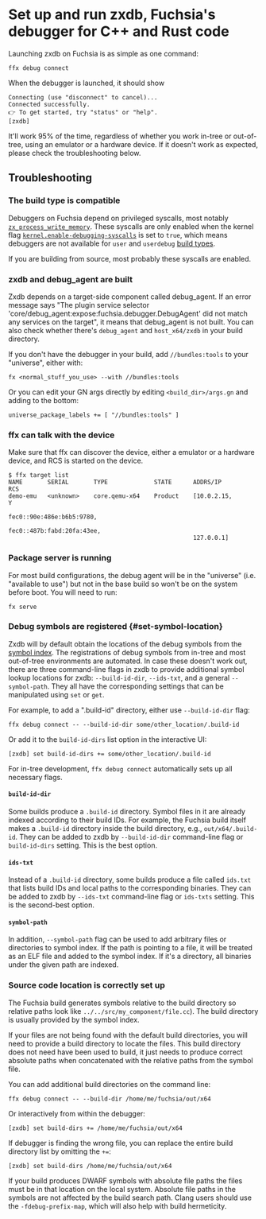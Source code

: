 # Set up and run zxdb, Fuchsia's debugger for C++ and Rust code

Launching zxdb on Fuchsia is as simple as one command:

```posix-terminal
ffx debug connect
```

When the debugger is launched, it should show

```none
Connecting (use "disconnect" to cancel)...
Connected successfully.
👉 To get started, try "status" or "help".
[zxdb]
```

It'll work 95% of the time, regardless of whether you work in-tree or out-of-tree, using an emulator
or a hardware device. If it doesn't work as expected, please check the troubleshooting below.

## Troubleshooting

### The build type is compatible

Debuggers on Fuchsia depend on privileged syscalls, most notably
[`zx_process_write_memory`](reference/syscalls/process_write_memory.md).
These syscalls are only enabled when the kernel flag
[`kernel.enable-debugging-syscalls`](gen/boot-options.md#kernelenable-debugging-syscallsbool)
is set to `true`, which means debuggers are not available for `user` and `userdebug`
[build types](contribute/governance/rfcs/0115_build_types.md).

If you are building from source, most probably these syscalls are enabled.

### zxdb and debug_agent are built

Zxdb depends on a target-side component called debug\_agent.  If an error message says "The plugin
service selector 'core/debug\_agent:expose:fuchsia.debugger.DebugAgent' did not match any services
on the target", it means that debug\_agent is not built.  You can also check whether there's
`debug_agent` and `host_x64/zxdb` in your build directory.

If you don't have the debugger in your build, add `//bundles:tools` to your "universe", either with:

```posix-terminal
fx <normal_stuff_you_use> --with //bundles:tools
```

Or you can edit your GN args directly by editing `<build_dir>/args.gn` and adding to the bottom:

```none
universe_package_labels += [ "//bundles:tools" ]
```

### ffx can talk with the device

Make sure that ffx can discover the device, either a emulator or a hardware device, and
RCS is started on the device.

```
$ ffx target list
NAME       SERIAL       TYPE             STATE      ADDRS/IP                    RCS
demo-emu   <unknown>    core.qemu-x64    Product    [10.0.2.15,                 Y
                                                    fec0::90e:486e:b6b5:9780,
                                                    fec0::487b:fabd:20fa:43ee,
                                                    127.0.0.1]
```

### Package server is running

For most build configurations, the debug agent will be in the "universe" (i.e. "available to use")
but not in the base build so won't be on the system before boot. You will need to run:

```posix-terminal
fx serve
```

### Debug symbols are registered {#set-symbol-location}

Zxdb will by default obtain the locations of the debug symbols from the
[symbol index](development/sdk/ffx/register-debug-symbols.md).
The registrations of debug symbols from in-tree and most out-of-tree environments are automated.
In case these doesn't work out, there are three command-line flags in zxdb to provide additional
symbol lookup locations for zxdb: `--build-id-dir`, `--ids-txt`, and a general `--symbol-path`.
They all have the corresponding settings that can be manipulated using `set` or `get`.

For example, to add a ".build-id" directory, either use `--build-id-dir` flag:

```posix-terminal
ffx debug connect -- --build-id-dir some/other_location/.build-id
```

Or add it to the `build-id-dirs` list option in the interactive UI:

```none {:.devsite-disable-click-to-copy}
[zxdb] set build-id-dirs += some/other_location/.build-id
```

For in-tree development, `ffx debug connect` automatically sets up all necessary
flags.

#### `build-id-dir`

Some builds produce a `.build-id` directory. Symbol files in it are already indexed according to
their build IDs. For example, the Fuchsia build itself makes a `.build-id` directory inside the
build directory, e.g., `out/x64/.build-id`. They can be added to zxdb by `--build-id-dir`
command-line flag or `build-id-dirs` setting. This is the best option.

#### `ids-txt`

Instead of a `.build-id` directory, some builds produce a file called `ids.txt` that lists build IDs
and local paths to the corresponding binaries. They can be added to zxdb by `--ids-txt` command-line
flag or `ids-txts` setting. This is the second-best option.

#### `symbol-path`

In addition, `--symbol-path` flag can be used to add arbitrary files or directories to symbol index.
If the path is pointing to a file, it will be treated as an ELF file and added to the symbol index.
If it's a directory, all binaries under the given path are indexed.

### Source code location is correctly set up

The Fuchsia build generates symbols relative to the build directory so relative paths look like
`../../src/my_component/file.cc`). The build directory is usually provided by the symbol index.

If your files are not being found with the default build directories, you will need to provide a
build directory to locate the files. This build directory does not need have been used to build, it
just needs to produce correct absolute paths when concatenated with the relative paths from the
symbol file.

You can add additional build directories on the command line:

```posix-terminal
ffx debug connect -- --build-dir /home/me/fuchsia/out/x64
```

Or interactively from within the debugger:

```none
[zxdb] set build-dirs += /home/me/fuchsia/out/x64
```

If debugger is finding the wrong file, you can replace the entire build directory list by omitting
the `+=`:

```none
[zxdb] set build-dirs /home/me/fuchsia/out/x64
```

If your build produces DWARF symbols with absolute file paths the files must be in that location on
the local system. Absolute file paths in the symbols are not affected by the build search path.
Clang users should use the `-fdebug-prefix-map`, which will also help with build hermeticity.
